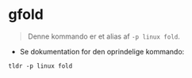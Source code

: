 # gfold

> Denne kommando er et alias af `-p linux fold`.

- Se dokumentation for den oprindelige kommando:

`tldr -p linux fold`
